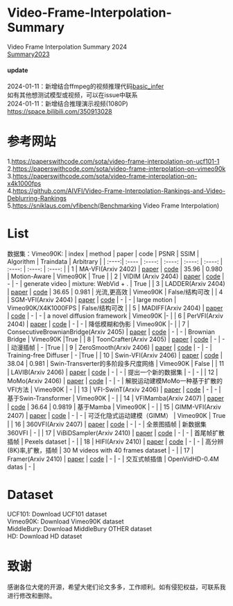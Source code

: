# Video-Frame-Interpolation-Summary
Video Frame Interpolation Summary 2024    
[Summary2023](https://github.com/zdyshine/Video-Frame-Interpolation-Summary/blob/main/2023_before.md)

#### update
2024-01-11：新增结合ffmpeg的视频推理代码[basic_infer](https://github.com/zdyshine/Video-Frame-Interpolation-Summary/tree/main/basic_infer)    
如有其他想测试模型或视频，可以在issue中联系    
2024-01-11：新增结合推理演示视频(1080P) https://space.bilibili.com/350913028    

# 参考网站
1.https://paperswithcode.com/sota/video-frame-interpolation-on-ucf101-1     
2.https://paperswithcode.com/sota/video-frame-interpolation-on-vimeo90k     
3.https://paperswithcode.com/sota/video-frame-interpolation-on-x4k1000fps    
4.https://github.com/AIVFI/Video-Frame-Interpolation-Rankings-and-Video-Deblurring-Rankings     
5.https://sniklaus.com/vfibench(Benchmarking Video Frame Interpolation)    

# List
数据集：Vimeo90K:
| index | method  | paper | code | PSNR | SSIM | Algorithm | Traindata | Arbitrary |
| :----:| :---- | :----: | :----: | :----: | :----: | :----: | :----: | :----: |
| 1 | MA-VFI(Arxiv 2402) | [paper](https://arxiv.org/pdf/2402.02892.pdf) | [code](None) | 35.96 | 0.980 | Motion-Aware  | Vimeo90K | True |
| 2 | VIDIM (Arxiv 2404) | [paper](https://arxiv.org/pdf/2404.01203.pdf) | [code](https://vidim-interpolation.github.io/) | - | - | generate video  | mixture: WebVid + . | True |
| 3 | LADDER(Arxiv 2404) | [paper](https://arxiv.org/pdf/2404.11108.pdf) | [code](None) | 36.65 | 0.981 | 光流,更高效  | Vimeo90K | False/结构可改 |
| 4 | SGM-VFI(Arxiv 2404) | [paper](https://arxiv.org/pdf/2404.06913.pdf) | [code](https://github.com/MCG-NJU/SGM-VFI) | - | - |  large motion | Vimeo90K/X4K1000FPS | False/结构可改 |
| 5 | MADIFF(Arxiv 2404) | [paper](https://arxiv.org/pdf/2404.13534.pdf) | [code](None) | - | - |  a novel diffusion framework  | Vimeo90K |- |
| 6 | PerVFI(Arxiv 2404) | [paper](https://arxiv.org/pdf/2404.06692.pdf) | [code](https://github.com/mulns/PerVFI) | - | - |  降低模糊和伪影  | Vimeo90K |- |
| 7 | ConsecutiveBrownianBridge(Arxiv 2405) | [paper](https://arxiv.org/pdf/2405.05953) | [code](https://github.com/ZonglinL/ConsecutiveBrownianBridge) | - | - |  Brownian Bridge  | Vimeo90K |True |
| 8 | ToonCrafter(Arxiv 2405) | [paper](https://arxiv.org/abs/2405.17933) | [code](https://github.com/ToonCrafter/ToonCrafter) | - | - |  动漫插帧  | - |True |
| 9 | ZeroSmooth(Arxiv 2406) | [paper](https://arxiv.org/pdf/2406.00908) | [code](https://github.com/ssyang2020/ZeroSmooth) | - | - |  Training-free Diffuser  | - |True |
| 10 | Swin-VFI(Arxiv 2406) | [paper](https://arxiv.org/pdf/2406.11371) | [code](None) | 38.04 | 0.981 |  Swin-Transverter的多阶段多尺度网络  | Vimeo90K | False |
| 11 | LAVIB(Arxiv 2406) | [paper](https://arxiv.org/pdf/2406.09754) | [code](https://github.com/alexandrosstergiou/LAVIB) | - | - |  提出一个新的数据集  | - | - |
| 12 | MoMo(Arxiv 2406) | [paper](https://arxiv.org/pdf/2406.17256) | [code](https://github.com/JHLew/MoMo) | - | - |  解脱运动建模MoMo一种基于扩散的VFI方法  | Vimeo90K | - |
| 13 | VFI-SwinT(Arxiv 2406) | [paper](https://arxiv.org/pdf/2406.11371) | [code](None) | - | - |  基于Swin-Transformer  | Vimeo90K | - |
| 14 | VFIMamba(Arxiv 2407) | [paper](https://arxiv.org/pdf/2407.02315) | [code](https://github.com/MCG-NJU/VFIMamba) | 36.64 | 0.9819 |  基于Mamba  | Vimeo90K | - |
| 15 | GIMM-VFI(Arxiv 2407) | [paper](https://arxiv.org/pdf/2407.08680) | [code](https://github.com/GSeanCDAT/GIMM-VFI) | - | - |  可泛化隐式运动建模（GIMM）  | Vimeo90K | True |
| 16 | 360VFI(Arxiv 2407) | [paper](https://arxiv.org/pdf/2407.14066) | [code](None) | - | - |  全景图插帧  | 新数据集360VFI | - |
| 17 | ViBiDSampler(Arxiv 2410) | [paper](https://arxiv.org/pdf/2410.05651) | [code](None) | - | - |  首尾帧扩散插帧  | Pexels dataset | - |
| 18 | HIFI(Arxiv 2410) | [paper](https://arxiv.org/pdf/2410.11838) | [code](https://hifi-diffusion.github.io/) | - | - |  高分辨(8K)率,扩散，插帧  |  30 M videos with 40 frames dataset | - |
| 17 | Framer(Arxiv 2410) | [paper](https://arxiv.org/pdf/2410.18978) | [code](https://aim-uofa.github.io/Framer/) | - | - |  交互式帧插值  | OpenVidHD-0.4M datas | - |

 
# Dataset
UCF101: Download UCF101 dataset    
Vimeo90K: Download Vimeo90K dataset    
MiddleBury: Download MiddleBury OTHER dataset    
HD: Download HD dataset    
# 致谢
感谢各位大佬的开源，希望大佬们论文多多，工作顺利。如有侵犯权益，可联系我进行修改和删除。    
